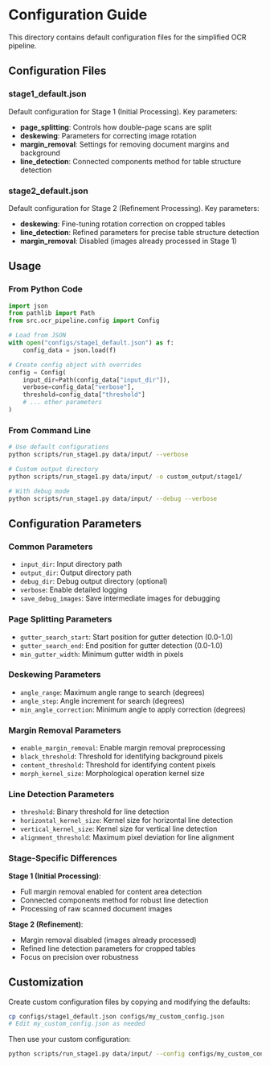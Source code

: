 # Configuration Guide

This directory contains default configuration files for the simplified OCR pipeline.

## Configuration Files

### stage1_default.json

Default configuration for Stage 1 (Initial Processing). Key parameters:

- **page_splitting**: Controls how double-page scans are split
- **deskewing**: Parameters for correcting image rotation
- **margin_removal**: Settings for removing document margins and background
- **line_detection**: Connected components method for table structure detection

### stage2_default.json

Default configuration for Stage 2 (Refinement Processing). Key parameters:

- **deskewing**: Fine-tuning rotation correction on cropped tables
- **line_detection**: Refined parameters for precise table structure detection
- **margin_removal**: Disabled (images already processed in Stage 1)

## Usage

### From Python Code

```python
import json
from pathlib import Path
from src.ocr_pipeline.config import Config

# Load from JSON
with open("configs/stage1_default.json") as f:
    config_data = json.load(f)

# Create config object with overrides
config = Config(
    input_dir=Path(config_data["input_dir"]),
    verbose=config_data["verbose"],
    threshold=config_data["threshold"]
    # ... other parameters
)
```

### From Command Line

```bash
# Use default configurations
python scripts/run_stage1.py data/input/ --verbose

# Custom output directory
python scripts/run_stage1.py data/input/ -o custom_output/stage1/

# With debug mode
python scripts/run_stage1.py data/input/ --debug --verbose
```

## Configuration Parameters

### Common Parameters

- `input_dir`: Input directory path
- `output_dir`: Output directory path
- `debug_dir`: Debug output directory (optional)
- `verbose`: Enable detailed logging
- `save_debug_images`: Save intermediate images for debugging

### Page Splitting Parameters

- `gutter_search_start`: Start position for gutter detection (0.0-1.0)
- `gutter_search_end`: End position for gutter detection (0.0-1.0)
- `min_gutter_width`: Minimum gutter width in pixels

### Deskewing Parameters

- `angle_range`: Maximum angle range to search (degrees)
- `angle_step`: Angle increment for search (degrees)
- `min_angle_correction`: Minimum angle to apply correction (degrees)

### Margin Removal Parameters

- `enable_margin_removal`: Enable margin removal preprocessing
- `black_threshold`: Threshold for identifying background pixels
- `content_threshold`: Threshold for identifying content pixels
- `morph_kernel_size`: Morphological operation kernel size

### Line Detection Parameters

- `threshold`: Binary threshold for line detection
- `horizontal_kernel_size`: Kernel size for horizontal line detection
- `vertical_kernel_size`: Kernel size for vertical line detection
- `alignment_threshold`: Maximum pixel deviation for line alignment

### Stage-Specific Differences

**Stage 1 (Initial Processing)**:
- Full margin removal enabled for content area detection
- Connected components method for robust line detection
- Processing of raw scanned document images

**Stage 2 (Refinement)**:
- Margin removal disabled (images already processed)
- Refined line detection parameters for cropped tables
- Focus on precision over robustness

## Customization

Create custom configuration files by copying and modifying the defaults:

```bash
cp configs/stage1_default.json configs/my_custom_config.json
# Edit my_custom_config.json as needed
```

Then use your custom configuration:

```bash
python scripts/run_stage1.py data/input/ --config configs/my_custom_config.json
```